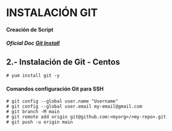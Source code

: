# INSTALACIÓN GIT

#### Creación de Script
##### Oficial Doc **[Git Install](https://git-scm.com/book/en/v2/Getting-Started-Installing-Git/)**

## 2.- Instalación de Git - Centos
```console
# yum install git -y
```
#### Comandos configuración Git para SSH
```console
# git config --global user.name "Username"
# git config --global user.email my-email@gmail.com
# git branch -M main
# git remote add origin git@github.com:<myorg>/>my-repo>.git
# git push -u origin main
```